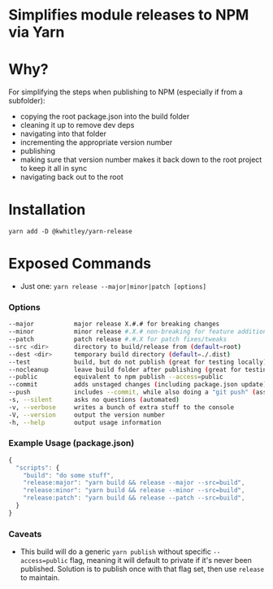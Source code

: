 Simplifies module releases to NPM via Yarn
===

# Why?
For simplifying the steps when publishing to NPM (especially if from a subfolder):
- copying the root package.json into the build folder
- cleaning it up to remove dev deps
- navigating into that folder
- incrementing the appropriate version number
- publishing
- making sure that version number makes it back down to the root project to keep it all in sync
- navigating back out to the root

# Installation
```
yarn add -D @kwhitley/yarn-release
```

# Exposed Commands
- Just one: `yarn release --major|minor|patch [options]`

### Options
```bash
--major           major release X.#.# for breaking changes
--minor           minor release #.X.# non-breaking for feature additions
--patch           patch release #.#.X for patch fixes/tweaks
--src <dir>       directory to build/release from (default=root)
--dest <dir>      temporary build directory (default=./.dist)
--test            build, but do not publish (great for testing locally)
--nocleanup       leave build folder after publishing (great for testing locally)
--public          equivalent to npm publish --access=public
--commit          adds unstaged changes (including package.json update) to git and commits
--push            includes --commit, while also doing a "git push" (assumes ref has been set up)
-s, --silent      asks no questions (automated)
-v, --verbose     writes a bunch of extra stuff to the console
-V, --version     output the version number
-h, --help        output usage information
```

### Example Usage (package.json)
```js
{
  "scripts": {
    "build": "do some stuff",
    "release:major": "yarn build && release --major --src=build",
    "release:minor": "yarn build && release --minor --src=build",
    "release:patch": "yarn build && release --patch --src=build",
  }
}
```

### Caveats
- This build will do a generic `yarn publish` without specific `--access=public` flag,
meaning it will default to private if it's never been published.  Solution is to publish once with that
flag set, then use `release` to maintain.
